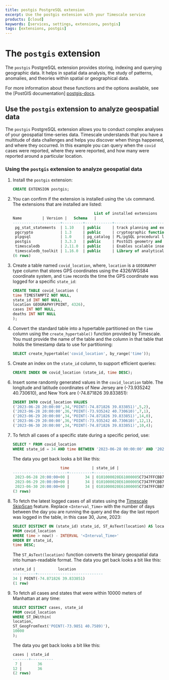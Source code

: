 ```yaml
---
title: postgis PostgreSQL extension
excerpt: Use the postgis extension with your Timescale service
products: [cloud]
keywords: [services, settings, extensions, postgis]
tags: [extensions, postgis]
---
```


# The `postgis` extension

The `postgis` PostgreSQL extension provides storing, indexing and querying
geographic data. It helps in spatial data analysis, the study of patterns,
anomalies, and theories within spatial or geographical data.

For more information about these functions and the options available, see the
[PostGIS documentation] [postgis-docs].

## Use the `postgis` extension to analyze geospatial data

The `postgis` PostgreSQL extension allows you to conduct complex analyses of
your geospatial time-series data. Timescale understands that you have a
multitude of data challenges and helps you discover when things happened, and
where they occurred. In this example you can query when the `covid` cases were
reported, where they were reported, and how many were reported around a
particular location.

<Procedure>

### Using the `postgis` extension to analyze geospatial data

1.  Install the `postgis` extension:

    ```sql
    CREATE EXTENSION postgis;
    ```

1.  You can confirm if the extension is installed using the `\dx` command.
    The extensions that are installed are listed:

    ```sql
                                        List of installed extensions
    Name         | Version |   Schema   |                                      Description                                      
    ---------------------+---------+------------+---------------------------------------------------------------------------------------
     pg_stat_statements  | 1.10    | public     | track planning and execution statistics of all SQL statements executed
     pgcrypto            | 1.3     | public     | cryptographic functions
     plpgsql             | 1.0     | pg_catalog | PL/pgSQL procedural language
     postgis             | 3.3.3   | public     | PostGIS geometry and geography spatial types and functions
     timescaledb         | 2.11.0  | public     | Enables scalable inserts and complex queries for time-series data (Community Edition)
     timescaledb_toolkit | 1.16.0  | public     | Library of analytical hyperfunctions,     time-series pipelining, and other SQL utilities
    (6 rows)
    ```

1.  Create a table named `covid_location`, where, `location` is a `GEOGRAPHY`
    type column that stores GPS coordinates using the 4326/WGS84 coordinate
    system, and `time` records the time the GPS coordinate was logged for a
    specific `state_id`:

    ```sql
    CREATE TABLE covid_location (
    time TIMESTAMPTZ NOT NULL,
    state_id INT NOT NULL,
    location GEOGRAPHY(POINT, 4326),
    cases INT NOT NULL,
    deaths INT NOT NULL 
    );
    ```

1.  Convert the standard table into a hypertable partitioned on the `time` column
    using the `create_hypertable()` function provided by Timescale. You must
    provide the name of the table and the column in that table that holds the
    timestamp data to use for partitioning:

    ```sql
    SELECT create_hypertable('covid_location', by_range('time'));
    ```

1.  Create an index on the `state_id` column, to support efficient queries:

    ```sql
    CREATE INDEX ON covid_location (state_id, time DESC);
    ```

1.  Insert some randomly generated values in the `covid_location` table. The
    longitude and latitude coordinates of New Jersey are (-73.935242 40.730610),
    and New York are (-74.871826 39.833851):

    ```sql
    INSERT INTO covid_location VALUES
    ('2023-06-28 20:00:00',34,'POINT(-74.871826 39.833851)',5,2),
    ('2023-06-28 20:00:00',36,'POINT(-73.935242 40.730610)',7,1),
    ('2023-06-29 20:00:00',34,'POINT(-74.871826 39.833851)',14,0),
    ('2023-06-29 20:00:00',36,'POINT(-73.935242 40.730610)',12,1),
    ('2023-06-30 20:00:00',34,'POINT(-74.871826 39.833851)',10,4);
    ```

1.  To fetch all cases of a specific state during a specific period, use:

    ```sql
    SELECT * FROM covid_location 
    WHERE state_id = 34 AND time BETWEEN '2023-06-28 00:00:00' AND '2023-06-30 23:59:59';
    ```

    The data you get back looks a bit like this:

    ```sql
                         time          | state_id |                      location                      | cases | deaths 
    ------------------------+----------+----------------------------------------------------+-------+--------
     2023-06-28 20:00:00+00 |       34 | 0101000020E61000005C7347FFCBB752C0535E2BA1BBEA4340 |     5 |      2
     2023-06-29 20:00:00+00 |       34 | 0101000020E61000005C7347FFCBB752C0535E2BA1BBEA4340 |    14 |      0
     2023-06-30 20:00:00+00 |       34 | 0101000020E61000005C7347FFCBB752C0535E2BA1BBEA4340 |    10 |      4
    (3 rows)
    ```

1.  To fetch the latest logged cases of all states using the [Timescale
    SkipScan][skip-scan] feature. Replace `<Interval_Time>` with the number of
    days between the day you are running the query and the day the last report
    was logged in the table, in this case 30, June, 2023:

    ```sql
    SELECT DISTINCT ON (state_id) state_id, ST_AsText(location) AS location 
    FROM covid_location 
    WHERE time > now() - INTERVAL '<Interval_Time>' 
    ORDER BY state_id, 
    time DESC;
    ```

    The `ST_AsText(location)` function converts the binary geospatial data into
    human-readable format. The data you get back looks a bit like this:

    ```sql
    state_id |          location           
    ----------+-----------------------------
    34 | POINT(-74.871826 39.833851)
    (1 row)
    ```

1.  To fetch all cases and states that were within 10000 meters of Manhattan at
    any time:

     ```sql
    SELECT DISTINCT cases, state_id 
    FROM covid_location 
    WHERE ST_DWithin(
    location, 
    ST_GeogFromText('POINT(-73.9851 40.7589)'), 
    10000
    );
    ```

    The data you get back looks a bit like this:

    ```sql
    cases | state_id 
    -------+----------
     7 |       36
    12 |       36
    (2 rows)
    ```

</Procedure>

[postgis-docs]: https://www.postgis.net
[skip-scan]: /use-timescale/:currentVersion:/query-data/skipscan/
